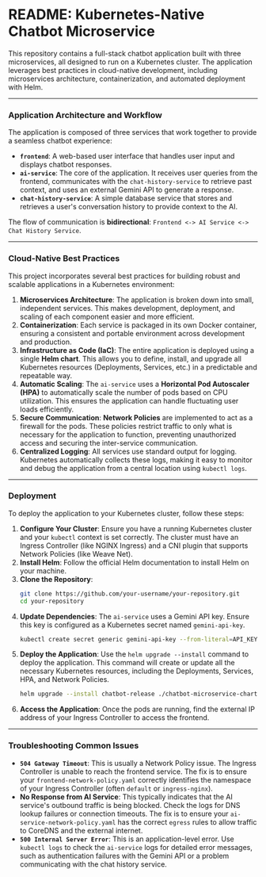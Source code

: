 # README: Kubernetes-Native Chatbot Microservice 

This repository contains a full-stack chatbot application built with three microservices, all designed to run on a Kubernetes cluster. The application leverages best practices in cloud-native development, including microservices architecture, containerization, and automated deployment with Helm.

----

### Application Architecture and Workflow

The application is composed of three services that work together to provide a seamless chatbot experience:

  * **`frontend`**: A web-based user interface that handles user input and displays chatbot responses.
  * **`ai-service`**: The core of the application. It receives user queries from the frontend, communicates with the `chat-history-service` to retrieve past context, and uses an external Gemini API to generate a response.
  * **`chat-history-service`**: A simple database service that stores and retrieves a user's conversation history to provide context to the AI.

The flow of communication is **bidirectional**: `Frontend <-> AI Service <-> Chat History Service`.

-----

### Cloud-Native Best Practices

This project incorporates several best practices for building robust and scalable applications in a Kubernetes environment:

1.  **Microservices Architecture**: The application is broken down into small, independent services. This makes development, deployment, and scaling of each component easier and more efficient.
2.  **Containerization**: Each service is packaged in its own Docker container, ensuring a consistent and portable environment across development and production.
3.  **Infrastructure as Code (IaC)**: The entire application is deployed using a single **Helm chart**. This allows you to define, install, and upgrade all Kubernetes resources (Deployments, Services, etc.) in a predictable and repeatable way.
4.  **Automatic Scaling**: The `ai-service` uses a **Horizontal Pod Autoscaler (HPA)** to automatically scale the number of pods based on CPU utilization. This ensures the application can handle fluctuating user loads efficiently.
5.  **Secure Communication**: **Network Policies** are implemented to act as a firewall for the pods. These policies restrict traffic to only what is necessary for the application to function, preventing unauthorized access and securing the inter-service communication.
6.  **Centralized Logging**: All services use standard output for logging. Kubernetes automatically collects these logs, making it easy to monitor and debug the application from a central location using `kubectl logs`.

-----

### Deployment

To deploy the application to your Kubernetes cluster, follow these steps:

1.  **Configure Your Cluster**: Ensure you have a running Kubernetes cluster and your `kubectl` context is set correctly. The cluster must have an Ingress Controller (like NGINX Ingress) and a CNI plugin that supports Network Policies (like Weave Net).
2.  **Install Helm**: Follow the official Helm documentation to install Helm on your machine.
3.  **Clone the Repository**:
    ```bash
    git clone https://github.com/your-username/your-repository.git
    cd your-repository
    ```
4.  **Update Dependencies**: The `ai-service` uses a Gemini API key. Ensure this key is configured as a Kubernetes secret named `gemini-api-key`.
    ```bash
    kubectl create secret generic gemini-api-key --from-literal=API_KEY='your_api_key_here'
    ```
5.  **Deploy the Application**: Use the `helm upgrade --install` command to deploy the application. This command will create or update all the necessary Kubernetes resources, including the Deployments, Services, HPA, and Network Policies.
    ```bash
    helm upgrade --install chatbot-release ./chatbot-microservice-chart
    ```
6.  **Access the Application**: Once the pods are running, find the external IP address of your Ingress Controller to access the frontend.

-----

### Troubleshooting Common Issues

  * **`504 Gateway Timeout`**: This is usually a Network Policy issue. The Ingress Controller is unable to reach the frontend service. The fix is to ensure your `frontend-network-policy.yaml` correctly identifies the namespace of your Ingress Controller (often `default` or `ingress-nginx`).
  * **No Response from AI Service**: This typically indicates that the AI service's outbound traffic is being blocked. Check the logs for DNS lookup failures or connection timeouts. The fix is to ensure your `ai-service-network-policy.yaml` has the correct `egress` rules to allow traffic to CoreDNS and the external internet.
  * **`500 Internal Server Error`**: This is an application-level error. Use `kubectl logs` to check the `ai-service` logs for detailed error messages, such as authentication failures with the Gemini API or a problem communicating with the chat history service.
